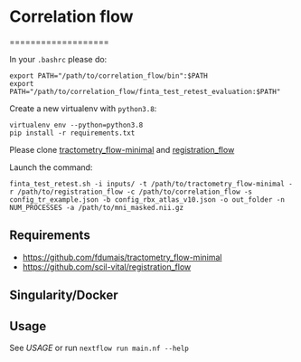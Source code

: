 # Correlation flow
===================

In your `.bashrc` please do:
```
export PATH="/path/to/correlation_flow/bin":$PATH
export PATH="/path/to/correlation_flow/finta_test_retest_evaluation:$PATH"
```

Create a new virtualenv with `python3.8`:
```
virtualenv env --python=python3.8
pip install -r requirements.txt
```

Please clone [tractometry_flow-minimal](https://github.com/fdumais/tractometry_flow-minimal) and [registration_flow](https://github.com/scil-vital/registration_flow)

Launch the command:

```
finta_test_retest.sh -i inputs/ -t /path/to/tractometry_flow-minimal -r /path/to/registration_flow -c /path/to/correlation_flow -s config_tr_example.json -b config_rbx_atlas_v10.json -o out_folder -n NUM_PROCESSES -a /path/to/mni_masked.nii.gz
```

Requirements
------------

* https://github.com/fdumais/tractometry_flow-minimal
* https://github.com/scil-vital/registration_flow

Singularity/Docker
-----------

Usage
-----

See *USAGE* or run `nextflow run main.nf --help`

